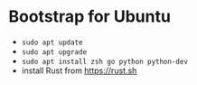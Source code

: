 Bootstrap for Ubuntu
====================

* `sudo apt update`
* `sudo apt upgrade`
* `sudo apt install zsh go python python-dev`
* install Rust from https://rust.sh


